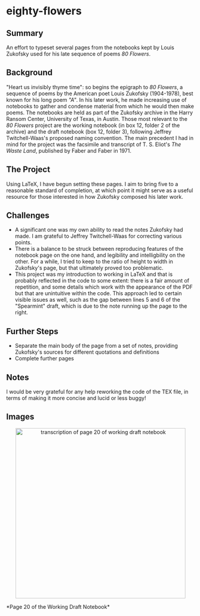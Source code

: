 # eighty-flowers

## Summary

An effort to typeset several pages from the notebooks kept by Louis Zukofsky used for his late sequence of poems *80 Flowers*.

## Background

"Heart us invisibly thyme time": so begins the epigraph to *80 Flowers*, a sequence of poems by the American poet Louis Zukofsky (1904-1978), best known for his long poem *"A"*. In his later work, he made increasing use of notebooks to gather and condense material from which he would then make poems. The notebooks are held as part of the Zukofsky archive in the Harry Ransom Center, University of Texas, in Austin. Those most relevant to the *80 Flowers* project are the working notebook (in box 12, folder 2 of the archive) and the draft notebook (box 12, folder 3), following Jeffrey Twitchell-Waas's proposed naming convention. The main precedent I had in mind for the project was the facsimile and transcript of T. S. Eliot's *The Waste Land*, published by Faber and Faber in 1971.

## The Project

Using LaTeX, I have begun setting these pages. I aim to bring five to a reasonable standard of completion, at which point it might serve as a useful resource for those interested in how Zukofsky composed his later work. 

## Challenges

* A significant one was my own ability to read the notes Zukofsky had made. I am grateful to Jeffrey Twitchell-Waas for correcting various points. 
* There is a balance to be struck between reproducing features of the notebook page on the one hand, and legibility and intelligbility on the other. For a while, I tried to keep to the ratio of height to width in Zukofsky's page, but that ultimately proved too problematic. 
* This project was my introduction to working in LaTeX and that is probably reflected in the code to some extent: there is a fair amount of repetition, and some details which work with the appearance of the PDF but that are unintuitive within the code. This approach led to certain visible issues as well, such as the gap between lines 5 and 6 of the "Spearmint" draft, which is due to the note running up the page to the right.

## Further Steps

* Separate the main body of the page from a set of notes, providing Zukofsky's sources for different quotations and definitions
* Complete further pages

## Notes

I would be very grateful for any help reworking the code of the TEX file, in terms of making it more concise and lucid or less buggy!

## Images
<p align="center">
<img width="455" alt="transcription of page 20 of working draft notebook" src="https://user-images.githubusercontent.com/68148169/158021234-030cf915-23e5-4651-ad82-863f32e39758.png">
</p>
<p>*Page 20 of the Working Draft Notebook*</p>
